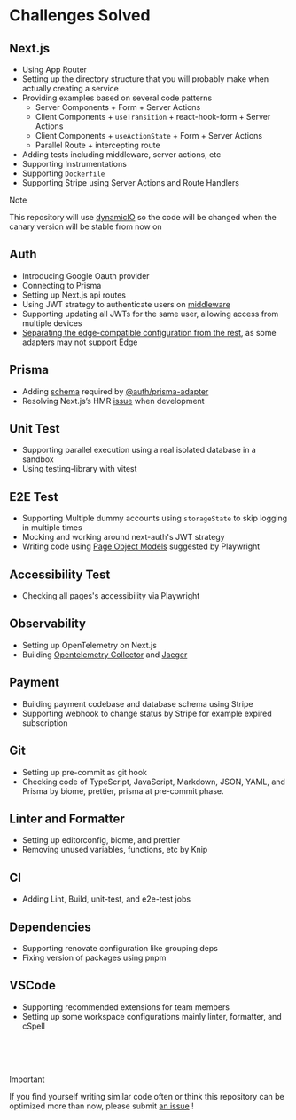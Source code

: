# Challenges Solved

## Next.js

- Using App Router
- Setting up the directory structure that you will probably make when actually creating a service
- Providing examples based on several code patterns
  - Server Components + Form + Server Actions
  - Client Components + `useTransition` + react-hook-form + Server Actions
  - Client Components + `useActionState` + Form + Server Actions
  - Parallel Route + intercepting route
- Adding tests including middleware, server actions, etc
- Supporting Instrumentations
- Supporting `Dockerfile`
- Supporting Stripe using Server Actions and Route Handlers

> [!NOTE]
> This repository will use [dynamicIO](https://nextjs.org/docs/app/api-reference/directives/use-cache) so the code will be changed when the canary version will be stable from now on

## Auth

- Introducing Google Oauth provider
- Connecting to Prisma
- Setting up Next.js api routes
- Using JWT strategy to authenticate users on [middleware](https://next-auth.js.org/tutorials/securing-pages-and-api-routes#nextjs-middleware)
- Supporting updating all JWTs for the same user, allowing access from multiple devices
- [Separating the edge-compatible configuration from the rest](https://authjs.dev/getting-started/migrating-to-v5#edge-compatibility), as some adapters may not support Edge

## Prisma

- Adding [schema](https://authjs.dev/getting-started/adapters/prisma#schema) required by [@auth/prisma-adapter](https://authjs.dev/getting-started/adapters/prisma)
- Resolving Next.js’s HMR [issue](https://www.prisma.io/docs/orm/more/help-and-troubleshooting/nextjs-help) when development

## Unit Test

- Supporting parallel execution using a real isolated database in a sandbox
- Using testing-library with vitest

## E2E Test <Badge type="warning" text="Optional" />

- Supporting Multiple dummy accounts using `storageState` to skip logging in multiple times
- Mocking and working around next-auth's JWT strategy
- Writing code using [Page Object Models](https://playwright.dev/docs/pom) suggested by Playwright

## Accessibility Test <Badge type="warning" text="Optional" />

- Checking all pages's accessibility via Playwright

## Observability <Badge type="warning" text="Optional" />

- Setting up OpenTelemetry on Next.js
- Building [Opentelemetry Collector](https://opentelemetry.io/docs/collector/) and [Jaeger](https://www.jaegertracing.io/)

## Payment <Badge type="warning" text="Optional" />

- Building payment codebase and database schema using Stripe
- Supporting webhook to change status by Stripe for example expired subscription

## Git

- Setting up pre-commit as git hook
- Checking code of TypeScript, JavaScript, Markdown, JSON, YAML, and Prisma by biome, prettier, prisma at pre-commit phase.

## Linter and Formatter

- Setting up editorconfig, biome, and prettier
- Removing unused variables, functions, etc by Knip

## CI

- Adding Lint, Build, unit-test, and e2e-test jobs

## Dependencies

- Supporting renovate configuration like grouping deps
- Fixing version of packages using pnpm

## VSCode

- Supporting recommended extensions for team members
- Setting up some workspace configurations mainly linter, formatter, and cSpell

<br />
<br />
<br />

> [!IMPORTANT]
> If you find yourself writing similar code often or think this repository can be optimized more than now, please submit [an issue](https://github.com/hiroppy/web-app-template/issues/new) !
